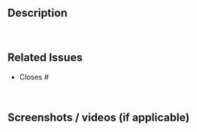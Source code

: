 ## Description
<!--Please include a brief description of the changes-->



<br/>



## Related Issues

<!--Cite any related issue(s) this pull request addresses. If none, simply state “None”-->
- Closes #


<br/>


## Screenshots / videos (if applicable)
<!--Attach any relevant screenshots or videos demonstrating the changes-->
